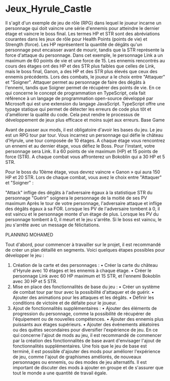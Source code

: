 # Jeux_Hyrule_Castle
Il s'agit d'un exemple de jeu de rôle (RPG) dans lequel le joueur incarne un personnage qui doit vaincre une série d'ennemis pour atteindre le dernier étage et vaincre le boss final.
Les termes HP et STR sont des abréviations courantes dans les jeux de rôle pour Health Points (points de vie) et Strength (force). Les HP représentent la quantité de dégâts qu'un personnage peut encaisser avant de mourir, tandis que la STR représente la force d'attaque du personnage.
Dans cet exemple, le personnage Link a un maximum de 60 points de vie et une force de 15. Les ennemis rencontrés au cours des étages ont des HP et des STR plus faibles que celles de Link, mais le boss final, Ganon, a des HP et des STR plus élevés que ceux des ennemis précédents.
Lors des combats, le joueur a le choix entre "Attaquer" et "Soigner". Attaquer permet au personnage de faire des dégâts à l'ennemi, tandis que Soigner permet de récupérer des points de vie.
En ce qui concerne le concept de programmation en TypeScript, cela fait référence à un langage de programmation open-source développé par Microsoft qui est une extension du langage JavaScript. TypeScript offre une typage statique qui permet de détecter les erreurs de code plus tôt et d'améliorer la qualité du code. Cela peut rendre le processus de développement de jeux plus efficace et moins sujet aux erreurs.
      Base Game
      
Avant de passer aux mods, il est obligatoire d'avoir les bases du jeu.
Le jeu est un RPG tour par tour. Vous incarnez un personnage qui défie le château d'Hyrule, une tour composée de 10 étages. A chaque étage vous rencontrez un ennemi et au dernier étage, vous défiez le Boss.
Pour l'instant, votre personnage sera Link. Il a 60 points de vie maximum (HP) et 15 points de force (STR).
A chaque combat vous affronterez un Bokoblin qui a 30 HP et 5 STR.

Pour le boss du 10ème étage, vous devrez vaincre « Ganon » qui aura 150 HP et 20 STR.
Lors de chaque combat, vous avez le choix entre "Attaquer" et "Soigner" :

"Attack" inflige des dégâts à l'adversaire égaux à la statistique STR du personnage
"Guérir" soignera le personnage de la moitié de ses PV maximum
Après le tour de votre personnage, l'adversaire attaque et inflige des dégâts égaux à sa FOR.
Lorsque les PV de l'adversaire tombent à 0, il est vaincu et le personnage monte d'un étage de plus.
Lorsque les PV du personnage tombent à 0, il meurt et le jeu s'arrête.
Si le boss est vaincu, le jeu s'arrête avec un message de félicitations.

PLANNING MOHAMED

Tout d'abord, pour commencer à travailler sur le projet, il est recommandé de créer un plan détaillé en segments. Voici quelques étapes possibles pour développer le jeu :
1.	Création de la carte et des personnages :
•	Créer la carte du château d'Hyrule avec 10 étages et les ennemis à chaque étage.
•	Créer le personnage Link avec 60 HP maximum et 15 STR, et l'ennemi Bokoblin avec 30 HP et 5 STR.
2.	Mise en place des fonctionnalités de base du jeu :
•	Créer un système de combat tour par tour avec la possibilité d'attaquer et de guérir.
•	Ajouter des animations pour les attaques et les dégâts.
•	Définir les conditions de victoire et de défaite pour le joueur.
3.	Ajout de fonctionnalités supplémentaires :
•	Ajouter des éléments de progression du personnage, comme la possibilité de récupérer de l'équipement ou de nouvelles compétences.
•	Ajouter des ennemis plus puissants aux étages supérieurs.
•	Ajouter des événements aléatoires ou des quêtes secondaires pour diversifier l'expérience de jeu.
En ce qui concerne l'ajout de mods au jeu, il est recommandé de commencer par la création des fonctionnalités de base avant d'envisager l'ajout de fonctionnalités supplémentaires. Une fois que le jeu de base est terminé, il est possible d'ajouter des mods pour améliorer l'expérience de jeu, comme l'ajout de graphismes améliorés, de nouveaux personnages ou ennemis, ou des modes de jeu alternatifs. Il est important de discuter des mods à ajouter en groupe et de s'assurer que tout le monde a une quantité de travail égale.

